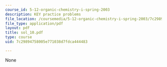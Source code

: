 ```yaml
---
course_id: 5-12-organic-chemistry-i-spring-2003
description: KEY practice problems
file_location: /coursemedia/5-12-organic-chemistry-i-spring-2003/7c29894758005e771038d7fdca444483_sol_10.pdf
file_type: application/pdf
layout: pdf
title: sol_10.pdf
type: course
uid: 7c29894758005e771038d7fdca444483

---
```

None